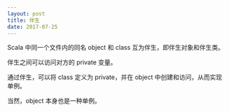 ```yaml
---
layout: post
title: 伴生
date: 2017-07-25
---
```


Scala 中同一个文件内的同名 object 和 class 互为伴生，即伴生对象和伴生类。

伴生之间可以访问对方的 private 变量。

通过伴生，可以将 class 定义为 private，并在 object 中创建和访问，从而实现单例。

当然，object 本身也是一种单例。